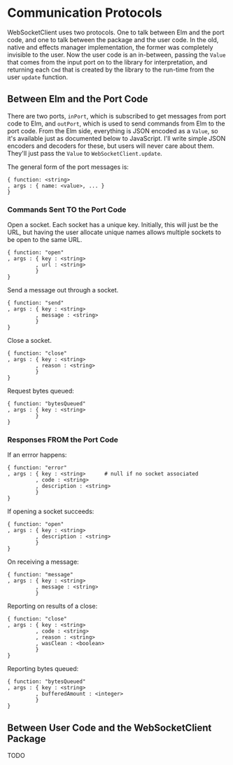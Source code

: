 # Communication Protocols

WebSocketClient uses two protocols. One to talk between Elm and the port code, and one to talk between the package and the user code. In the old, native and effects manager implementation, the former was completely invisible to the user. Now the user code is an in-between, passing the `Value` that comes from the input port on to the library for interpretation, and returning each `Cmd` that is created by the library to the run-time from the user `update` function.

## Between Elm and the Port Code

There are two ports, `inPort`, which is subscribed to get messages from port code to Elm, and `outPort`, which is used to send commands from Elm to the port code. From the Elm side, everything is JSON encoded as a `Value`, so it's available just as documented below to JavaScript. I'll write simple JSON encoders and decoders for these, but users will never care about them. They'll just pass the `Value` to `WebSocketClient.update`.

The general form of the port messages is:

    { function: <string>
    , args : { name: <value>, ... }
    }
    
### Commands Sent TO the Port Code

Open a socket. Each socket has a unique key. Initially, this will just be the URL, but having the user allocate unique names allows multiple sockets to be open to the same URL.

    { function: "open"
    , args : { key : <string>
             , url : <string>
             }
    }

Send a message out through a socket.

    { function: "send"
    , args : { key : <string>
             , message : <string>
             }
    }

Close a socket.

    { function: "close"
    , args : { key : <string>
             , reason : <string>
             }
    }

Request bytes queued:

    { function: "bytesQueued"
    , args : { key : <string>
             }
    }

### Responses FROM the Port Code

If an errror happens:

    { function: "error"
    , args : { key : <string>      # null if no socket associated
             , code : <string>
             , description : <string>
             }
    }

If opening a socket succeeds:

    { function: "open"
    , args : { key : <string>
             , description : <string>
             }
    }

On receiving a message:

    { function: "message"
    , args : { key : <string>
             , message : <string>
             }
             
Reporting on results of a close:

    { function: "close"
    , args : { key : <string>
             , code : <string>
             , reason : <string>
             , wasClean : <boolean>
             }
    }

Reporting bytes queued:

    { function: "bytesQueued"
    , args : { key : <string>
             , bufferedAmount : <integer>
             }
    }

## Between User Code and the WebSocketClient Package

TODO

